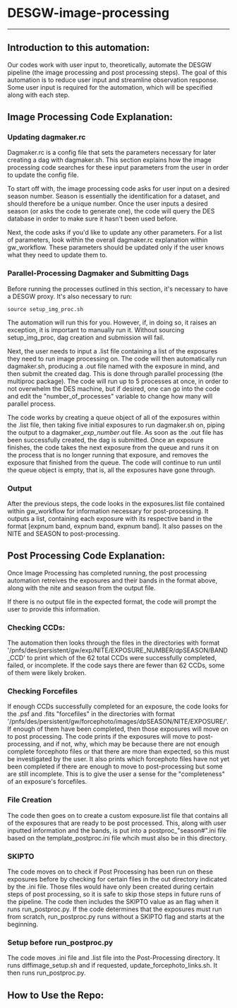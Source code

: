 # DESGW-image-processing
---
## Introduction to this automation:
Our codes work with user input to, theoretically, automate the DESGW pipeline (the image processing and post processing steps). The goal of this automation is to reduce user input and streamline observation response. Some user input is required for the automation, which will be specified along with each step.
## Image Processing Code Explanation:
### Updating dagmaker.rc
Dagmaker.rc is a config file that sets the parameters necessary for later creating a dag with dagmaker.sh. This section explains how the image processing code searches for these input parameters from the user in order to update the config file. 

To start off with, the image processing code asks for user input on a desired season number. Season is essentially the identification for a dataset, and should therefore be a unique number. Once the user inputs a desired season (or asks the code to generate one), the code will query the DES database in order to make sure it hasn't been used before. 

Next, the code asks if you'd like to update any other parameters. For a list of parameters, look within the overall dagmaker.rc explanation within gw_workflow. These parameters should be updated only if the user knows what they need to update them to.

### Parallel-Processing Dagmaker and Submitting Dags
Before running the processes outlined in this section, it's necessary to have a DESGW proxy. It's also necessary to run:

    source setup_img_proc.sh
  
The automation will run this for you. However, if, in doing so, it raises an exception, it is important to manually run it. Without sourcing setup_img_proc, dag creation and submission will fail.

Next, the user needs to input a .list file containing a list of the exposures they need to run image processing on. The code will then automatically run dagmaker.sh, producing a .out file named with the exposure in mind, and then submit the created dag. This is done through parallel processing (the multiproc package). The code will run up to 5 processes at once, in order to not overwhelm the DES machine, but if desired, one can go into the code and edit the "number_of_processes" variable to change how many will parallel process. 

The code works by creating a queue object of all of the exposures within the .list file, then taking five initial exposures to run dagmaker.sh on, piping the output to a dagmaker_*exp_number*.out file. As soon as the .out file has been successfully created, the dag is submitted. Once an exposure finishes, the code takes the next exposure from the queue and runs it on the process that is no longer running that exposure, and removes the exposure that finished from the queue. The code will continue to run until the queue object is empty, that is, all the exposures have gone through. 

### Output
After the previous steps, the code looks in the exposures.list file contained within gw_workflow for information necessary for post-processing. It outputs a list, containing each exposure with its respective band in the format [expnum band, expnum band, expnum band]. It also passes on the NITE and SEASON to post-processing. 

## Post Processing Code Explanation:
Once Image Processing has completed running, the post processing automation retreives the exposures and their bands in the format above, along with the nite and season from the output file. 

If there is no output file in the expected format, the code will prompt the user to provide this information. 

### Checking CCDs:
The automation then looks through the files in the directories with format '/pnfs/des/persistent/gw/exp/NITE/EXPOSURE_NUMBER/dpSEASON/BAND_CCD' to print which of the 62 total CCDs were successfully completed, failed, or incomplete. If the code says there are fewer than 62 CCDs, some of them were likely broken. 

### Checking Forcefiles
If enough CCDs successfully completed for an exposure, the code looks for the .psf and .fits "forcefiles" in the directories with format '/pnfs/des/persistent/gw/forcephoto/images/dpSEASON/NITE/EXPOSURE/'. If enough of them have been completed, then those exposures will move on to post processing. The code prints if the exposures will move to post-processing, and if not, why, which may be because there are not enough complete forcephoto files or that there are more than expected, so this must be investigated by the user. It also prints which forcephoto files have not yet been completed if there are enough to move to post-processing but some are still incomplete. This is to give the user a sense for the "completeness" of an exposure's forcefiles. 

### File Creation
The code then goes on to create a custom exposure.list file that contains all of the exposures that are ready to be post processed. This, along with user inputted information and the bands, is put into a postproc_"season#".ini file based on the template_postproc.ini file whcih must also be in this directory.

### SKIPTO
The code moves on to check if Post Processing has been run on these exposures before by checking for certain files in the out directory indicated by the .ini file. Those files would have only been created during certain steps of post processing, so it is safe to skip those steps in future runs of the pipeline. The code then includes the SKIPTO value as an flag when it runs run_postproc.py. If the code determines that the exposures must run from scratch, run_postproc.py runs without a SKIPTO flag and starts at the beginning.

### Setup before run_postproc.py
The code moves .ini file and .list file into the Post-Processing directory. It runs diffimage_setup.sh and if requested, update_forcephoto_links.sh. It then runs run_postproc.py.



## How to Use the Repo:

